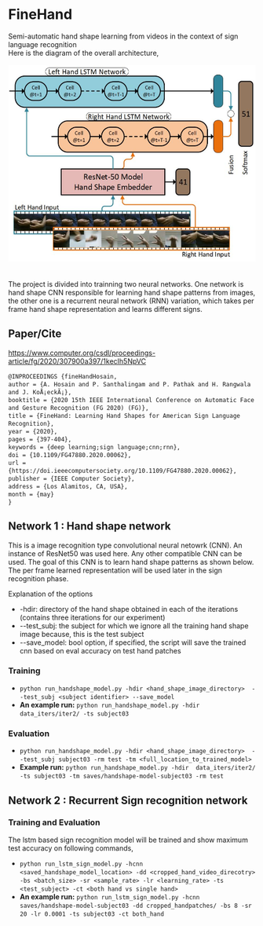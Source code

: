 # FineHand
Semi-automatic hand shape learning from videos in the context of sign language recognition <br>
Here is the diagram of the overall architecture, <br><br>
<img src="repo_imgs/arch.JPG" width="600" height="400" />
<br><br><br>
The project is divided into trainning two neural networks. One network is hand shape CNN responsible for learning hand shape patterns from images, the other one is a recurrent neural network (RNN) variation, which takes per frame hand shape representation and learns different signs.
## Paper/Cite
https://www.computer.org/csdl/proceedings-article/fg/2020/307900a397/1kecIh5NpVC
```
@INPROCEEDINGS {fineHandHosain,
author = {A. Hosain and P. Santhalingam and P. Pathak and H. Rangwala and J. KoÅ¡eckÃ¡},
booktitle = {2020 15th IEEE International Conference on Automatic Face and Gesture Recognition (FG 2020) (FG)},
title = {FineHand: Learning Hand Shapes for American Sign Language Recognition},
year = {2020},
pages = {397-404},
keywords = {deep learning;sign language;cnn;rnn},
doi = {10.1109/FG47880.2020.00062},
url = {https://doi.ieeecomputersociety.org/10.1109/FG47880.2020.00062},
publisher = {IEEE Computer Society},
address = {Los Alamitos, CA, USA},
month = {may}
}
```
## Network 1 : Hand shape network
This is a image recognition type convolutional neural netowrk (CNN). An instance of ResNet50 was used here. Any other compatible CNN can be used. The goal of this CNN is to learn hand shape patterns as shown below. The per frame learned representation will be used later in the sign recognition phase.

Explanation of the options

* -hdir: directory of the hand shape obtained in each of the iterations (contains three iterations for our experiment)
* --test_subj: the subject for which we ignore all the training hand shape image because, this is the test subject
* --save_model: bool option, if specified, the script will save the trained cnn based on eval accuracy on test hand patches

### Training 
* ```python run_handshape_model.py -hdir <hand_shape_image_directory>  --test_subj <subject identifier> --save_model```
* **An example run:** ```python run_handshape_model.py -hdir data_iters/iter2/ -ts subject03```
### Evaluation
* ```python run_handshape_model.py -hdir <hand_shape_image_directory>  --test_subj subject03 -rm test -tm <full_location_to_trained_model>```
* **Example run:** ```python run_handshape_model.py -hdir  data_iters/iter2/ -ts subject03 -tm saves/handshape-model-subject03 -rm test```


## Network 2 : Recurrent Sign recognition network


### Training and Evaluation
The lstm based sign recognition model will be trained and show maximum test accuracy on following commands,
* ```python run_lstm_sign_model.py -hcnn <saved_handshape_model_location> -dd <cropped_hand_video_direcotry> -bs <batch_size> -sr <sample_rate> -lr <learning_rate> -ts <test_subject> -ct <both hand vs single hand>```
* **An example run:** ```python run_lstm_sign_model.py -hcnn saves/handshape-model-subject03 -dd cropped_handpatches/ -bs 8 -sr 20 -lr 0.0001 -ts subject03 -ct both_hand```


